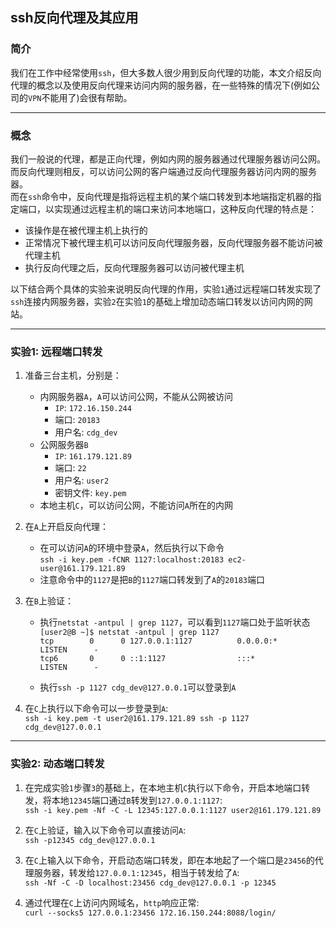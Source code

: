 ## ssh反向代理及其应用


### 简介
我们在工作中经常使用`ssh`，但大多数人很少用到反向代理的功能，本文介绍反向代理的概念以及使用反向代理来访问内网的服务器，在一些特殊的情况下(例如公司的`VPN`不能用了)会很有帮助。

---

### 概念
我们一般说的代理，都是正向代理，例如内网的服务器通过代理服务器访问公网。而反向代理则相反，可以访问公网的客户端通过反向代理服务器访问内网的服务器。  
而在`ssh`命令中，反向代理是指将远程主机的某个端口转发到本地端指定机器的指定端口，以实现通过远程主机的端口来访问本地端口，这种反向代理的特点是：

- 该操作是在被代理主机上执行的  
- 正常情况下被代理主机可以访问反向代理服务器，反向代理服务器不能访问被代理主机  
- 执行反向代理之后，反向代理服务器可以访问被代理主机  

以下结合两个具体的实验来说明反向代理的作用，实验`1`通过远程端口转发实现了`ssh`连接内网服务器，实验`2`在实验`1`的基础上增加动态端口转发以访问内网的网站。
  
 ---
 
### 实验1: 远程端口转发
1. 准备三台主机，分别是：
    - 内网服务器`A`，`A`可以访问公网，不能从公网被访问
        - `IP`: `172.16.150.244`
        - 端口: `20183`
        - 用户名: `cdg_dev`
    - 公网服务器`B`
        - `IP`: `161.179.121.89`
        - 端口: `22`
        - 用户名: `user2`
        - 密钥文件: `key.pem`
    - 本地主机`C`，可以访问公网，不能访问`A`所在的内网
    
2. 在`A`上开启反向代理：
    - 在可以访问`A`的环境中登录`A`，然后执行以下命令  
        `ssh -i key.pem -fCNR 1127:localhost:20183 ec2-user@161.179.121.89`
    - 注意命令中的`1127`是把`B`的`1127`端口转发到了`A`的`20183`端口  
  
3. 在`B`上验证：
    - 执行`netstat -antpul | grep 1127`，可以看到`1127`端口处于监听状态  
    `[user2@B ~]$ netstat -antpul | grep 1127`  
    `tcp        0      0 127.0.0.1:1127          0.0.0.0:*               LISTEN      -`            
    `tcp6       0      0 ::1:1127                :::*                    LISTEN      -`  
    
    - 执行`ssh -p 1127 cdg_dev@127.0.0.1`可以登录到`A`
  
4. 在`C`上执行以下命令可以一步登录到`A`:  
    `ssh -i key.pem -t user2@161.179.121.89 ssh -p 1127 cdg_dev@127.0.0.1` 

---

### 实验2: 动态端口转发

1. 在完成实验`1`步骤`3`的基础上，在本地主机`C`执行以下命令，开启本地端口转发，将本地`12345`端口通过`B`转发到`127.0.0.1:1127`:  
    `ssh -i key.pem -Nf -C -L 12345:127.0.0.1:1127 user2@161.179.121.89`

2. 在`C`上验证，输入以下命令可以直接访问`A`:  
    `ssh -p12345 cdg_dev@127.0.0.1`
    
3. 在`C`上输入以下命令，开启动态端口转发，即在本地起了一个端口是`23456`的代理服务器，转发给`127.0.0.1:12345`，相当于转发给了`A`:    
    `ssh -Nf -C -D localhost:23456 cdg_dev@127.0.0.1 -p 12345`

4. 通过代理在`C`上访问内网域名，`http`响应正常:  
    `curl --socks5 127.0.0.1:23456 172.16.150.244:8088/login/`
